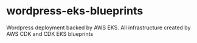 # wordpress-eks-blueprints
Wordpress deployment backed by AWS EKS. All infrastructure created by AWS CDK and CDK EKS blueprints
